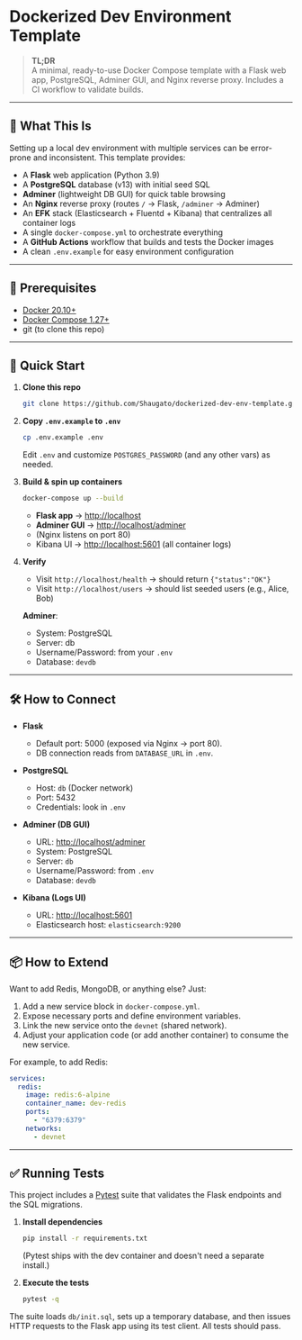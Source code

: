 # Dockerized Dev Environment Template

> **TL;DR**  
> A minimal, ready-to-use Docker Compose template with a Flask web app, PostgreSQL, Adminer GUI, and Nginx reverse proxy. Includes a CI workflow to validate builds.

---

## 📖 What This Is

Setting up a local dev environment with multiple services can be error-prone and inconsistent. This template provides:

- A **Flask** web application (Python 3.9)  
- A **PostgreSQL** database (v13) with initial seed SQL  
- **Adminer** (lightweight DB GUI) for quick table browsing
- An **Nginx** reverse proxy (routes `/` → Flask, `/adminer` → Adminer)
- An **EFK** stack (Elasticsearch + Fluentd + Kibana) that centralizes all container logs
- A single `docker-compose.yml` to orchestrate everything
- A **GitHub Actions** workflow that builds and tests the Docker images  
- A clean `.env.example` for easy environment configuration  

---

## 🔧 Prerequisites

- [Docker 20.10+](https://docs.docker.com/get-docker/)  
- [Docker Compose 1.27+](https://docs.docker.com/compose/install/)  
- git (to clone this repo)  

---

## 🚀 Quick Start

1. **Clone this repo**
   ```bash
   git clone https://github.com/Shaugato/dockerized-dev-env-template.git
   ```

2. **Copy `.env.example` to `.env`**

   ```bash
   cp .env.example .env
   ```

   Edit `.env` and customize `POSTGRES_PASSWORD` (and any other vars) as needed.

3. **Build & spin up containers**

   ```bash
   docker-compose up --build
   ```

   * **Flask app** → [http://localhost](http://localhost)
   * **Adminer GUI** → [http://localhost/adminer](http://localhost/adminer)
   * (Nginx listens on port 80)
   * Kibana UI → [http://localhost:5601](http://localhost:5601) (all container logs)

4. **Verify**

   * Visit `http://localhost/health` → should return `{"status":"OK"}`
   * Visit `http://localhost/users` → should list seeded users (e.g., Alice, Bob)

   **Adminer**:

   * System: PostgreSQL
   * Server: db
   * Username/Password: from your `.env`
   * Database: `devdb`

---

## 🛠 How to Connect

* **Flask**

  * Default port: 5000 (exposed via Nginx → port 80).
  * DB connection reads from `DATABASE_URL` in `.env`.

* **PostgreSQL**

  * Host: `db` (Docker network)
  * Port: 5432
  * Credentials: look in `.env`

* **Adminer (DB GUI)**

  * URL: [http://localhost/adminer](http://localhost/adminer)
  * System: PostgreSQL
  * Server: `db`
  * Username/Password: from `.env`
  * Database: `devdb`

* **Kibana (Logs UI)**

  * URL: [http://localhost:5601](http://localhost:5601)
  * Elasticsearch host: `elasticsearch:9200`

---

## 📦 How to Extend

Want to add Redis, MongoDB, or anything else? Just:

1. Add a new service block in `docker-compose.yml`.
2. Expose necessary ports and define environment variables.
3. Link the new service onto the `devnet` (shared network).
4. Adjust your application code (or add another container) to consume the new service.

For example, to add Redis:

```yaml
services:
  redis:
    image: redis:6-alpine
    container_name: dev-redis
    ports:
      - "6379:6379"
    networks:
      - devnet
```

---

## ✅ Running Tests

This project includes a [Pytest](https://docs.pytest.org/) suite that
validates the Flask endpoints and the SQL migrations.

1. **Install dependencies**
   ```bash
   pip install -r requirements.txt
   ```
   (Pytest ships with the dev container and doesn't need a separate install.)

2. **Execute the tests**
   ```bash
   pytest -q
   ```

The suite loads `db/init.sql`, sets up a temporary database, and then issues
HTTP requests to the Flask app using its test client. All tests should pass.

